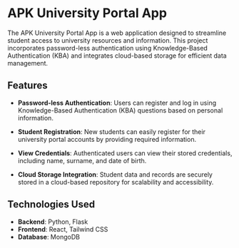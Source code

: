 # APK University Portal App

The APK University Portal App is a web application designed to streamline student access to university resources and information. This project incorporates password-less authentication using Knowledge-Based Authentication (KBA) and integrates cloud-based storage for efficient data management.

## Features

- **Password-less Authentication**: Users can register and log in using Knowledge-Based Authentication (KBA) questions based on personal information.
  
- **Student Registration**: New students can easily register for their university portal accounts by providing required information.
  
- **View Credentials**: Authenticated users can view their stored credentials, including name, surname, and date of birth.
  
- **Cloud Storage Integration**: Student data and records are securely stored in a cloud-based repository for scalability and accessibility.

## Technologies Used

- **Backend**: Python, Flask
- **Frontend**: React, Tailwind CSS
- **Database**: MongoDB


